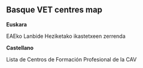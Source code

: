 ## Basque VET centres map

__Euskara__

EAEko Lanbide Heziketako ikastetxeen zerrenda

__Castellano__

Lista de Centros de Formación Profesional de la CAV
